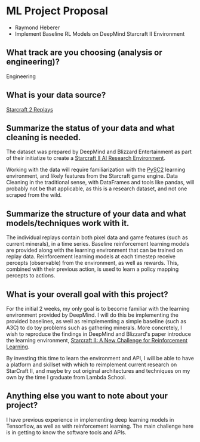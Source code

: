 # ML Project Proposal
- Raymond Heberer
- Implement Baseline RL Models on DeepMind Starcraft II Environment

## What track are you choosing (analysis or engineering)?
Engineering

## What is your data source?
[Starcraft 2 Replays](https://github.com/Blizzard/s2client-proto#replay-packs)

## Summarize the status of your data and what cleaning is needed.
The dataset was prepared by DeepMind and Blizzard Entertainment as part of their initiatize to create a [Starcraft II AI Research Environment](https://deepmind.com/blog/deepmind-and-blizzard-open-starcraft-ii-ai-research-environment/).

Working with the data will require familiarization with the [PySC2](https://github.com/deepmind/PySC2) learning environment, and likely features from the Starcraft game engine. Data Cleaning in the traditional sense, with DataFrames and tools like pandas, will probably not be that applicable, as this is a research dataset, and not one scraped from the wild.

## Summarize the structure of your data and what models/techniques work with it.
The individual replays contain both pixel data and game features (such as current minerals), in a time series. Baseline reinforcement learning models are provided along with the learning environment that can be trained on replay data. Reinforcement learning models at each timestep receive percepts (observable) from the environment, as well as rewards. This, combined with their previous action, is used to learn a policy mapping percepts to actions.

## What is your overall goal with this project?
For the initial 2 weeks, my only goal is to become familiar with the learning environment provided by DeepMind. I will do this be implementing the provided baselines, as well as reimplementing a simple baseline (such as A3C) to do toy problems such as gathering minerals. More concretely, I wish to reproduce the findings in DeepMind and Blizzard's paper introduce the learning environment, [Starcraft II: A New Challenge for Reinforcement Learning](https://arxiv.org/abs/1708.04782).

By investing this time to learn the environment and API, I will be able to have a platform and skillset with which to reimplement current research on StarCraft II, and maybe try out original architectures and techniques on my own by the time I graduate from Lambda School.

## Anything else you want to note about your project?
I have previous experience in implementing deep learning models in Tensorflow, as well as with reinforcement learning. The main challenge here is in getting to know the software tools and APIs.